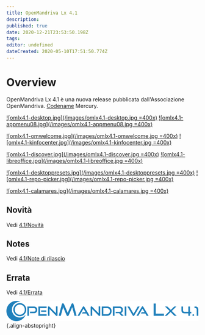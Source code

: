 ```yaml
---
title: OpenMandriva Lx 4.1
description: 
published: true
date: 2020-12-21T23:53:50.198Z
tags: 
editor: undefined
dateCreated: 2020-05-10T17:51:50.774Z
---
```


# Overview
OpenMandriva Lx 4.1 è una nuova release pubblicata dall'Associazione OpenMandriva. [Codename](/releases/codename) Mercury.

[![omlx4.1-desktop.jpg](/images/omlx4.1-desktop.jpg =400x)](/images/omlx4.1-desktop.jpg) [![omlx4.1-appmenu08.jpg](/images/omlx4.1-appmenu08.jpg =400x)](/images/omlx4.1-appmenu08.jpg)

[![omlx4.1-omwelcome.jpg](/images/omlx4.1-omwelcome.jpg =400x)](/images/omlx4.1-omwelcome.jpg) [![omlx4.1-kinfocenter.jpg](/images/omlx4.1-kinfocenter.jpg =400x)](/images/omlx4.1-kinfocenter.jpg)

[![omlx4.1-discover.jpg](/images/omlx4.1-discover.jpg =400x)](/images/omlx4.1-discover.jpg) [![omlx4.1-libreoffice.jpg](/images/omlx4.1-libreoffice.jpg =400x)](/images/omlx4.1-libreoffice.jpg)

[![omlx4.1-desktoppresets.jpg](/images/omlx4.1-desktoppresets.jpg =400x)](/images/omlx4.1-desktoppresets.jpg) [![omlx4.1-repo-picker.jpg](/images/omlx4.1-repo-picker.jpg =400x)](/images/omlx4.1-repo-picker.jpg)

[![omlx4.1-calamares.jpg](/images/omlx4.1-calamares.jpg =400x)](/images/omlx4.1-calamares.jpg)



## Novità
Vedi [4.1/Novità](/releases/omlx41/new)

## Notes
Vedi [4.1/Note di rilascio](/releases/omlx41/notes)

## Errata
Vedi [4.1/Errata](/releases/omlx41/errata)

![header-tr-omlx41.svg](/assets/header-tr-omlx41.svg){.align-abstopright}

